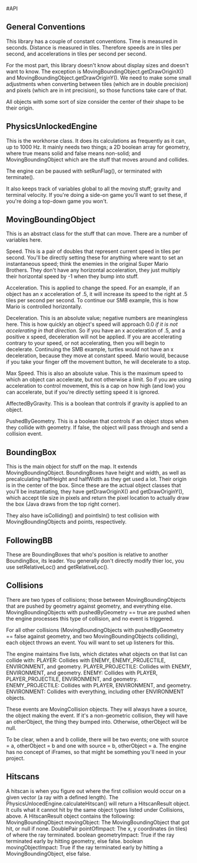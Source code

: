 #API

## General Conventions
This library has a couple of constant conventions. Time is measured in seconds. Distance is measured in tiles. Therefore speeds are in tiles per second, and accelerations in tiles per second per second.

For the most part, this library doesn't know about display sizes and doesn't want to know. The exception is MovingBoundingObject.getDrawOriginX() and MovingBoundingObject.getDrawOriginY(). We need to make some small adjustments when converting between tiles (which are in double precision) and pixels (which are in int precision), so those functions take care of that.

All objects with some sort of size consider the center of their shape to be their origin.

## PhysicsUnlockedEngine
This is the workhorse class. It does its calculations as frequently as it can, up to 1000 Hz. It mainly needs two things; a 2D boolean array for geometry, where true means solid and false means non-solid; and MovingBoundingObject which are the stuff that moves around and collides.

The engine can be paused with setRunFlag(), or terminated with terminate().

It also keeps track of variables global to all the moving stuff; gravity and terminal velocity. If you're doing a side-on game you'll want to set these, if you're doing a top-down game you won't.

## MovingBoundingObject
This is an abstract class for the stuff that can move. There are a number of variables here.

Speed. This is a pair of doubles that represent current speed in tiles per second. You'll be directly setting these for anything where want to set an instantaneous speed; think the enemies in the original Super Mario Brothers. They don't have any horizontal acceleration, they just multiply their horizontal speed by -1 when they bump into stuff.

Acceleration. This is applied to change the speed. For an example, if an object has an x acceleration of .5, it will increase its speed to the right at .5 tiles per second per second. To continue our SMB example, this is how Mario is controlled horizontally.

Deceleration. This is an absolute value; negative numbers are meaningless here. This is how quickly an object's speed will approach 0.0 _if it is not accelerating in that direction._ So if you have an x acceleration of .5, and a positive x speed, deceleration will not be applied. If you are accelerating contrary to your speed, or not accelerating, then you will begin to decelerate. Continuing the SMB example, turtles would not have an x deceleration, because they move at constant speed. Mario would, because if you take your finger off the movement button, he will decelerate to a stop.

Max Speed. This is also an absolute value. This is the maximum speed to which an object can accelerate, but not otherwise a limit. So if you are using acceleration to control movement, this is a cap on how high (and low) you can accelerate, but if you're directly setting speed it is ignored.

AffectedByGravity. This is a boolean that controls if gravity is applied to an object.

PushedByGeometry. This is a boolean that controls if an object stops when they collide with geometry. If false, the object will pass through and send a collision event.


## BoundingBox
This is the main object for stuff on the map. It extends MovingBoundingObject. BoundingBoxes have height and width, as well as precalculating halfHeight and halfWidth as they get used a lot. Their origin is in the center of the box. Since these are the actual object classes that you'll be instantiating, they have getDrawOriginX() and getDrawOriginY(), which accept tile size in pixels and return the pixel location to actually draw the box (Java draws from the top right corner).

They also have isColliding() and pointIsIn() to test collision with MovingBoundingObjects and points, respectively.

## FollowingBB
These are BoundingBoxes that who's position is relative to another BoundingBox, its leader. You generally don't directly modify thier loc, you use setRelativeLoc() and getRelativeLoc().

## Collisions
There are two types of collisions; those between MovingBoundingObjects that are pushed by geometry against geometry, and everything else. MovingBoundingObjects with pushedByGeometry == true are pushed when the engine processes this type of collision, and no event is triggered.

For all other collisions (MovingBoundingObjects with pushedByGeometry == false against geometry, and two MovingBoundingObjects colliding), each object throws an event. You will want to set up listeners for this.

The engine maintains five lists, which dictates what objects on that list can collide with:
PLAYER: Collides with ENEMY, ENEMY_PROJECTILE, ENVIRONMENT, and geometry.
PLAYER_PROJECTILE: Collides with ENEMY, ENVIRONMENT, and geometry.
ENEMY: Collides with PLAYER, PLAYER_PROJECTILE, ENVIRONMENT, and geometry.
ENEMY_PROJECTILE: Collides with PLAYER, ENVIRONMENT, and geometry.
ENVIRONMENT: Collides with everything, including other ENVIRONMENT objects.

These events are MovingCollision objects. They will always have a source, the object making the event. If it's a non-geometric collision, they will have an otherObject, the thing they bumped into. Otherwise, otherObject will be null.

To be clear, when a and b collide, there will be two events; one with source = a, otherObject = b and one with source = b, otherObject = a. The engine has no concept of iFrames, so that might be something you'll need in your project.

## Hitscans
A hitscan is when you figure out where the first collision would occur on a given vector (a ray with a defined length). The PhysicsUnlocedEngine.calculateHitscan() will return a HitscanResult object. It culls what it cannot hit by the same object types listed under Collisions, above. A HitscanResult object contains the following:
MovingBoundingObject movingObject: The MovingBoundingObject that got hit, or null if none.
DoublePair pointOfImpact: The x, y coordinates (in tiles) of where the ray terminated.
boolean geometryImpact: True if the ray terminated early by hitting geometry, else false.
boolean movingObjectImpact: True if the ray terminated early by hitting a MovingBoundingObject, else false.